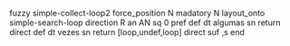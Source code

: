 fuzzy simple-collect-loop2
   force_position N
   madatory N
   layout_onto simple-search-loop
   direction R
   an AN
   sq 0
   pref 
   def 
    dt algumas
    sn 
    return 
    direct 
   def 
    dt vezes
    sn 
    return [loop,undef,loop]
    direct 
   suf ,s
end
